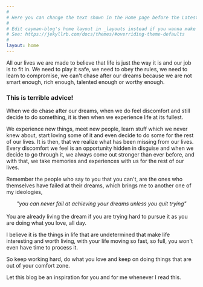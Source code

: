 ```yaml
---
#
# Here you can change the text shown in the Home page before the Latest Posts section.
#
# Edit cayman-blog's home layout in _layouts instead if you wanna make some changes
# See: https://jekyllrb.com/docs/themes/#overriding-theme-defaults
#
layout: home
---
```


All our lives we are made to believe that life is just the way it is and our job is to fit in. We need to play it safe, we need to obey the rules, we need to learn to compromise, we can't chase after our dreams because we are not smart enough, rich enough, talented enough or worthy enough.
### This is terrible advice!


When we do chase after our dreams, when we do feel discomfort and still decide to do something, it is then when we experience life at its fullest.

We experience new things, meet new people, learn stuff which we never knew about, start loving some of it and even decide to do some for the rest of our lives. It is then, that we realize what has been missing from our lives. Every discomfort we feel is an opportunity hidden in disguise and when we decide to go through it, we always come out stronger than ever before, and with that, we take memories and experiences with us for the rest of our lives.

Remember the people who say to you that you can't, are the ones who themselves have failed at their dreams, which brings me to another one of my ideologies,
*<center>"you can never fail at achieving your dreams unless you quit trying"<br/></center>*</br>
You are already living the dream if you are trying hard to pursue it as you are doing what you love, all day.

I believe it is the things in life that are undetermined that make life interesting and worth living, with your life moving so fast, so full, you won't even have time to process it.

So keep working hard, do what you love and keep on doing things that are out of your comfort zone.

Let this blog be an inspiration for you and for me whenever I read this.
